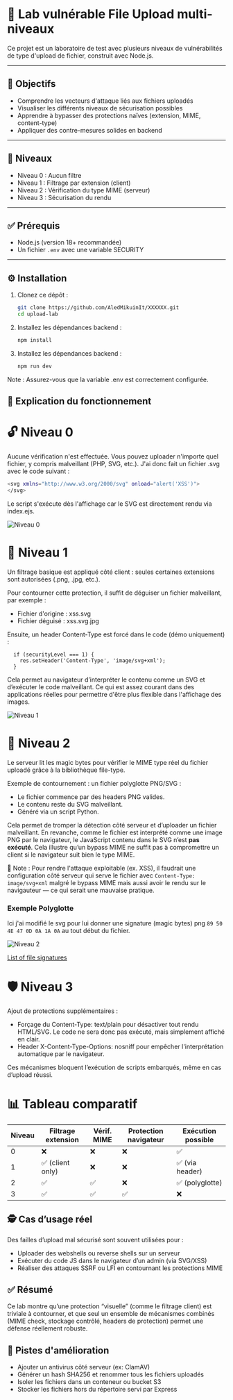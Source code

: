 # 🧪 Lab vulnérable File Upload multi-niveaux

Ce projet est un laboratoire de test avec plusieurs niveaux de vulnérabilités de type d'upload de fichier, construit avec Node.js.

---

## 🎯 Objectifs

- Comprendre les vecteurs d'attaque liés aux fichiers uploadés
- Visualiser les différents niveaux de sécurisation possibles
- Apprendre à bypasser des protections naïves (extension, MIME, content-type)
- Appliquer des contre-mesures solides en backend

---

## 🔐 Niveaux

- Niveau 0 : Aucun filtre
- Niveau 1 : Filtrage par extension (client)
- Niveau 2 : Vérification du type MIME (serveur)
- Niveau 3 : Sécurisation du rendu

---

## ✅ Prérequis

- Node.js (version 18+ recommandée)   
- Un fichier `.env` avec une variable SECURITY 

---

## ⚙️ Installation

1. Clonez ce dépôt :

   ```bash
   git clone https://github.com/AledMikuinIt/XXXXXX.git
   cd upload-lab
   
2. Installez les dépendances backend :

   ```bash
   npm install
   
3. Installez les dépendances backend :

   ```bash
   npm run dev

Note : Assurez-vous que la variable .env est correctement configurée.

## 🧠 Explication du fonctionnement

# 🔓 Niveau 0

Aucune vérification n'est effectuée. Vous pouvez uploader n'importe quel fichier, y compris malveillant (PHP, SVG, etc.).
J'ai donc fait un fichier .svg avec le code suivant :

```bash
<svg xmlns="http://www.w3.org/2000/svg" onload="alert('XSS')">
</svg>
```
Le script s'exécute dès l'affichage car le SVG est directement rendu via index.ejs.

![Niveau 0](n0.PNG)

# 🚧 Niveau 1

Un filtrage basique est appliqué côté client : seules certaines extensions sont autorisées (.png, .jpg, etc.).

Pour contourner cette protection, il suffit de déguiser un fichier malveillant, par exemple :

- Fichier d'origine : xss.svg
- Fichier déguisé : xss.svg.jpg

Ensuite, un header Content-Type est forcé dans le code (démo uniquement) :

```
  if (securityLevel === 1) {
    res.setHeader('Content-Type', 'image/svg+xml'); 
  }
```
Cela permet au navigateur d’interpréter le contenu comme un SVG et d’exécuter le code malveillant. 
Ce qui est assez courant dans des applications réelles pour permettre d'être plus flexible dans l'affichage des images.

![Niveau 1](n1.PNG)

# 🔬 Niveau 2

Le serveur lit les magic bytes pour vérifier le MIME type réel du fichier uploadé grâce à la bibliothèque file-type.

Exemple de contournement : un fichier polyglotte PNG/SVG :

- Le fichier commence par des headers PNG valides.
- Le contenu reste du SVG malveillant.
- Généré via un script Python.

Cela permet de tromper la détection côté serveur et d’uploader un fichier malveillant. 
En revanche, comme le fichier est interprété comme une image PNG par le navigateur,
le JavaScript contenu dans le SVG n’est **pas exécuté**. Cela illustre qu’un bypass MIME ne suffit pas à compromettre un client si le navigateur suit bien le type MIME.

📎 Note : Pour rendre l'attaque exploitable (ex. XSS), il faudrait une configuration côté serveur 
qui serve le fichier avec `Content-Type: image/svg+xml` malgré le bypass MIME mais aussi avoir le rendu sur le navigauteur — 
ce qui serait une mauvaise pratique.

### Exemple Polyglotte
Ici j'ai modifié le svg pour lui donner une signature (magic bytes) png `89 50 4E 47 0D 0A 1A 0A` au tout début du fichier.

![Niveau 2](n2.png)

[List of file signatures]([http://a.com](https://en.wikipedia.org/wiki/List_of_file_signatures))

# 🛡️ Niveau 3

Ajout de protections supplémentaires :
- Forçage du Content-Type: text/plain pour désactiver tout rendu HTML/SVG. Le code ne sera donc pas exécuté, mais simplement affiché en clair.
- Header X-Content-Type-Options: nosniff pour empêcher l'interprétation automatique par le navigateur.

Ces mécanismes bloquent l’exécution de scripts embarqués, même en cas d’upload réussi.


# 📊 Tableau comparatif 


| Niveau | Filtrage extension | Vérif. MIME | Protection navigateur | Exécution possible |
|--------|--------------------|-------------|------------------------|--------------------|
| 0      | ❌                 | ❌          | ❌                     | ✅                 |
| 1      | ✅ (client only)   | ❌          | ❌                     | ✅ (via header)    |
| 2      | ✅                 | ✅          | ❌                     | ✅ (polyglotte)    |
| 3      | ✅                 | ✅          | ✅                     | ❌                 |



## 🕵️ Cas d’usage réel

Des failles d’upload mal sécurisé sont souvent utilisées pour :
- Uploader des webshells ou reverse shells sur un serveur
- Exécuter du code JS dans le navigateur d’un admin (via SVG/XSS)
- Réaliser des attaques SSRF ou LFI en contournant les protections MIME


## ✅ Résumé

Ce lab montre qu’une protection “visuelle” (comme le filtrage client) est triviale à contourner, et que seul un ensemble de mécanismes combinés (MIME check, stockage contrôlé, headers de protection) permet une défense réellement robuste.



## 🚀 Pistes d'amélioration

- Ajouter un antivirus côté serveur (ex: ClamAV)
- Générer un hash SHA256 et renommer tous les fichiers uploadés
- Isoler les fichiers dans un conteneur ou bucket S3
- Stocker les fichiers hors du répertoire servi par Express
